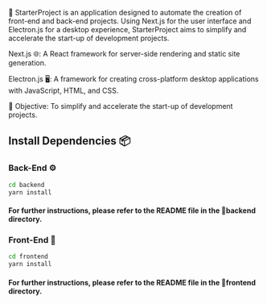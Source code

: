 🚀 StarterProject is an application designed to automate the creation of front-end and back-end projects. Using Next.js for the user interface and Electron.js for a desktop experience, StarterProject aims to simplify and accelerate the start-up of development projects.

Next.js 🌐: A React framework for server-side rendering and static site generation.

Electron.js 🖥️: A framework for creating cross-platform desktop applications with JavaScript, HTML, and CSS.

🔧 Objective: To simplify and accelerate the start-up of development projects.


## Install Dependencies 📦

### Back-End ⚙️

```bash
cd backend
yarn install
```

#### For further instructions, please refer to the README file in the 📁backend directory.

### Front-End 🚀

```bash
cd frontend
yarn install
```

#### For further instructions, please refer to the README file in the 📁frontend directory.
